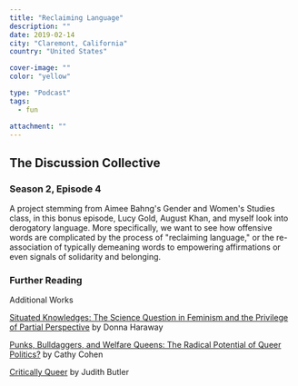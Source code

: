 ```yaml
---
title: "Reclaiming Language"
description: ""
date: 2019-02-14
city: "Claremont, California"
country: "United States"

cover-image: ""
color: "yellow"

type: "Podcast"
tags:
  - fun

attachment: ""
---
```


## The Discussion Collective

### Season 2, Episode 4

A project stemming from Aimee Bahng's Gender and Women's Studies class, in this bonus episode, Lucy Gold, August Khan, and myself look into derogatory language. More specifically, we want to see how offensive words are complicated by the process of "reclaiming language," or the re-association of typically demeaning words to empowering affirmations or even signals of solidarity and belonging.

### Further Reading

Additional Works

[Situated Knowledges: The Science Question in Feminism and the Privilege of Partial Perspective](https://philpapers.org/rec/HARSKT) by Donna Haraway

[Punks, Bulldaggers, and Welfare Queens: The Radical Potential of Queer Politics?](https://read.dukeupress.edu/glq/article/3/4/437/9940/Punks-Bulldaggers-and-Welfare-Queens-The-Radical) by Cathy Cohen

[Critically Queer](https://read.dukeupress.edu/glq/article/1/1/17/9896/Critically-Queer) by Judith Butler
